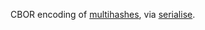 CBOR encoding of [multihashes](../multihash-cryptonite), via [serialise](https://hackage.haskell.org/package/serialise).
